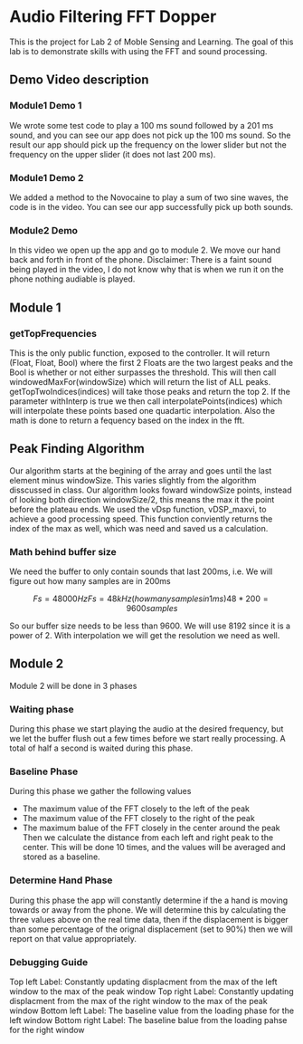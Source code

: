 # Audio Filtering FFT Dopper
This is the project for Lab 2 of Moble Sensing and Learning. The goal of this lab is to demonstrate skills with using the FFT and sound processing.

## Demo Video description

### Module1 Demo 1
We wrote some test code to play a 100 ms sound followed by a 201 ms sound, and you can see our app does not pick up the 100 ms sound. So the result our app should pick up the frequency on the lower slider but not the frequency on the upper slider (it does not last 200 ms).

### Module1 Demo 2
We added a method to the Novocaine to play a sum of two sine waves, the code is in the video. You can see our app successfully pick up both sounds.

### Module2 Demo
In this video we open up the app and go to module 2. We move our hand back and forth in front of the phone. 
Disclaimer: There is a faint sound being played in the video, I do not know why that is when we run it on the phone nothing audiable is played.

## Module 1
### getTopFrequencies 
This is the only public function, exposed to the controller.  It will return (Float, Float, Bool) where the first 2 Floats are the two largest peaks and the Bool is whether or not either surpasses the threshold.  This will then call windowedMaxFor(windowSize) which will return the list of ALL peaks.  getTopTwoIndices(indices) will take those peaks and return the top 2.  If the parameter withInterp is true we then call interpolatePoints(indices) which will interpolate these points based one quadartic interpolation. Also the math is done to return a fequency based on the index in the fft.

## Peak Finding Algorithm 
Our algorithm starts at the begining of the array and goes until the last element minus windowSize.  This varies slightly from the algorithm disscussed in class. Our algorithm looks foward windowSize points, instead of looking both direction windowSize/2, this means the max it the point before the plateau ends. We used the vDsp function, vDSP_maxvi, to achieve a good processing speed.  This function conviently returns the index of the max as well, which was need and saved us a calculation. 

### Math behind buffer size
We need the buffer to only contain sounds that last 200ms, i.e. We will figure out how many samples are in 200ms

```math
Fs = 48000Hz
Fs = 48kHz (how many samples in 1 ms)
48 * 200 = 9600 samples
```
So our buffer size needs to be less than 9600. We will use 8192 since it is a power of 2. With interpolation we will get the resolution we need as well.

## Module 2
Module 2 will be done in 3 phases

### Waiting phase
During this phase we start playing the audio at the desired frequency, but we let the buffer flush out a few times before we start really processing. A total of half a second is waited during this phase.

### Baseline Phase
During this phase we gather the following values
* The maximum value of the FFT closely to the left of the peak
* The maximum value of the FFT closely to the right of the peak
* The maximum balue of the FFT closely in the center around the peak
Then we calculate the distance from each left and right peak to the center. This will be done 10 times, and the values will be averaged and stored as a baseline.

### Determine Hand Phase
During this phase the app will constantly determine if the a hand is moving towards or away from the phone. We will determine this by calculating the three values above on the real time data, then if the displacement is bigger than some percentage of the orignal displacement (set to 90%) then we will report on that value appropriately.

### Debugging Guide

Top left Label: Constantly updating displacment from the max of the left window to the max of the peak window
Top right Label: Constantly updating displacment from the max of the right window to the max of the peak window
Bottom left Label: The baseline value from the loading phase for the left window
Bottom right Label: The baseline balue from the loading pahse for the right window 
